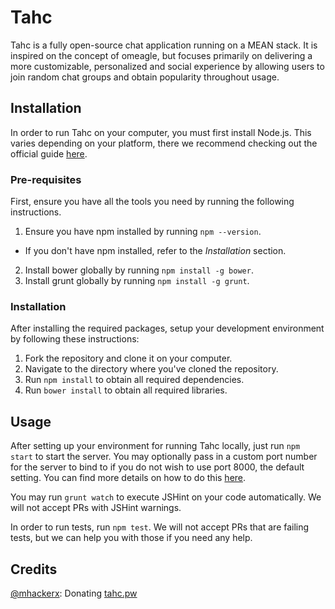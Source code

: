 # Tahc

Tahc is a fully open-source chat application running on a MEAN stack. It is
inspired on the concept of omeagle, but focuses primarily on delivering a more
customizable, personalized and social experience by allowing users to join
random chat groups and obtain popularity throughout usage.

## Installation

In order to run Tahc on your computer, you must first install Node.js. This
varies depending on your platform, there we recommend checking out the official
guide [here](https://nodejs.org/en/download/).

### Pre-requisites

First, ensure you have all the tools you need by running the following
instructions.

1. Ensure you have npm installed by running `npm --version`.
  * If you don't have npm installed, refer to the _Installation_ section.
2. Install bower globally by running `npm install -g bower`.
3. Install grunt globally by running `npm install -g grunt`.

### Installation

After installing the required packages, setup your development environment by
following these instructions:

1. Fork the repository and clone it on your computer.
2. Navigate to the directory where you've cloned the repository.
3. Run `npm install` to obtain all required dependencies.
4. Run `bower install` to obtain all required libraries.

## Usage

After setting up your environment for running Tahc locally, just run `npm start`
to start the server. You may optionally pass in a custom port number for the
server to bind to if you do not wish to use port 8000, the default setting. You
can find more details on how to do this
[here](http://stackoverflow.com/questions/13333221/how-to-change-value-of-process-env-port-in-node-js).

You may run `grunt watch` to execute JSHint on your code automatically. We will
not accept PRs with JSHint warnings.

In order to run tests, run `npm test`. We will not accept PRs that are failing
tests, but we can help you with those if you need any help.

## Credits

[@mhackerx](https://github.com/mhackerx): Donating [tahc.pw](http://tahc.pw)
